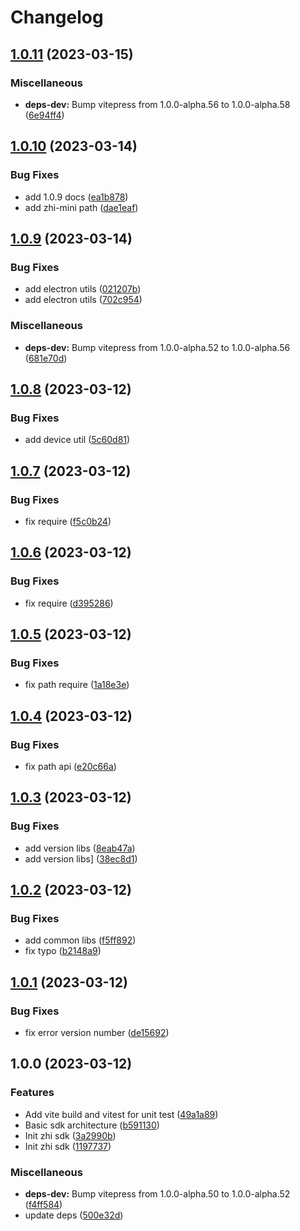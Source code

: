 # Changelog

## [1.0.11](https://github.com/terwer/zhi-sdk/compare/v1.0.10...v1.0.11) (2023-03-15)


### Miscellaneous

* **deps-dev:** Bump vitepress from 1.0.0-alpha.56 to 1.0.0-alpha.58 ([6e94ff4](https://github.com/terwer/zhi-sdk/commit/6e94ff495e5a74318040a42d32adc3be2d32873c))

## [1.0.10](https://github.com/terwer/zhi-sdk/compare/v1.0.9...v1.0.10) (2023-03-14)


### Bug Fixes

* add 1.0.9 docs ([ea1b878](https://github.com/terwer/zhi-sdk/commit/ea1b87856e31977885780d70bdddcb185bafe8b0))
* add zhi-mini path ([dae1eaf](https://github.com/terwer/zhi-sdk/commit/dae1eafe76e4d702e7237fcb7d08f145c47d1066))

## [1.0.9](https://github.com/terwer/zhi-sdk/compare/v1.0.8...v1.0.9) (2023-03-14)


### Bug Fixes

* add electron utils ([021207b](https://github.com/terwer/zhi-sdk/commit/021207be52bc5c8ed649bc3316c2b7e3f4e57f6d))
* add electron utils ([702c954](https://github.com/terwer/zhi-sdk/commit/702c954445db5132354a41870d922983bd185216))


### Miscellaneous

* **deps-dev:** Bump vitepress from 1.0.0-alpha.52 to 1.0.0-alpha.56 ([681e70d](https://github.com/terwer/zhi-sdk/commit/681e70dc85051acbe88bce0bcaa11b447ab37081))

## [1.0.8](https://github.com/terwer/zhi-sdk/compare/v1.0.7...v1.0.8) (2023-03-12)


### Bug Fixes

* add device util ([5c60d81](https://github.com/terwer/zhi-sdk/commit/5c60d8130910776e0b792bc59a3cddc8362594e2))

## [1.0.7](https://github.com/terwer/zhi-sdk/compare/v1.0.6...v1.0.7) (2023-03-12)

### Bug Fixes

- fix require ([f5c0b24](https://github.com/terwer/zhi-sdk/commit/f5c0b24420ac2d74380f387077c09f38d1f64ab4))

## [1.0.6](https://github.com/terwer/zhi-sdk/compare/v1.0.5...v1.0.6) (2023-03-12)

### Bug Fixes

- fix require ([d395286](https://github.com/terwer/zhi-sdk/commit/d39528660a2ec53e56ce27bd1b0e16850fd2c699))

## [1.0.5](https://github.com/terwer/zhi-sdk/compare/v1.0.4...v1.0.5) (2023-03-12)

### Bug Fixes

- fix path require ([1a18e3e](https://github.com/terwer/zhi-sdk/commit/1a18e3e8df592095f4de6698c6c798eac474dd74))

## [1.0.4](https://github.com/terwer/zhi-sdk/compare/v1.0.3...v1.0.4) (2023-03-12)

### Bug Fixes

- fix path api ([e20c66a](https://github.com/terwer/zhi-sdk/commit/e20c66a0fb2e4802ffc7f6e17e0687daab4b4f93))

## [1.0.3](https://github.com/terwer/zhi-sdk/compare/v1.0.2...v1.0.3) (2023-03-12)

### Bug Fixes

- add version libs ([8eab47a](https://github.com/terwer/zhi-sdk/commit/8eab47a996da12a469b99c376474b66a411b66f3))
- add version libs] ([38ec8d1](https://github.com/terwer/zhi-sdk/commit/38ec8d1cf5de184d6fca333287553c88a6e07f6f))

## [1.0.2](https://github.com/terwer/zhi-sdk/compare/v1.0.1...v1.0.2) (2023-03-12)

### Bug Fixes

- add common libs ([f5ff892](https://github.com/terwer/zhi-sdk/commit/f5ff892a0fc23af0c3bef988470d32590db4d1e8))
- fix typo ([b2148a9](https://github.com/terwer/zhi-sdk/commit/b2148a94a22cacf609a4deb1b8f500f2f06b6198))

## [1.0.1](https://github.com/terwer/zhi-sdk/compare/v1.0.0...v1.0.1) (2023-03-12)

### Bug Fixes

- fix error version number ([de15692](https://github.com/terwer/zhi-sdk/commit/de15692cc141a23a72e180dd533732cb1fb2aa64))

## 1.0.0 (2023-03-12)

### Features

- Add vite build and vitest for unit test ([49a1a89](https://github.com/terwer/zhi-sdk/commit/49a1a892bb7ca33910be1c1d715e8bfe8b862028))
- Basic sdk architecture ([b591130](https://github.com/terwer/zhi-sdk/commit/b5911309e2f0d1a720b1aea352f0ad1631559c4a))
- Init zhi sdk ([3a2990b](https://github.com/terwer/zhi-sdk/commit/3a2990b5bc74c5e9499ebab6d35a0546b0b89495))
- Init zhi sdk ([1197737](https://github.com/terwer/zhi-sdk/commit/11977370b8ca092211c7188c394356f442f57690))

### Miscellaneous

- **deps-dev:** Bump vitepress from 1.0.0-alpha.50 to 1.0.0-alpha.52 ([f4ff584](https://github.com/terwer/zhi-sdk/commit/f4ff5844cbbdf3ff2c28ec44bf5320b2ce71efbb))
- update deps ([500e32d](https://github.com/terwer/zhi-sdk/commit/500e32d5d9d3f068908115f525f54945c7211d71))
